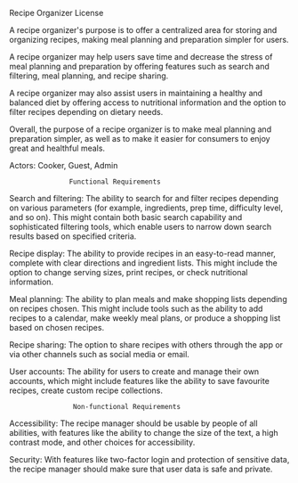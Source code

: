 Recipe Organizer
License

 A recipe organizer's purpose is to offer a centralized    area for storing and organizing recipes, making meal planning and preparation simpler for users. 

A recipe organizer may help users save time and decrease the stress of meal planning and preparation by offering features such as search and filtering, meal planning, and recipe sharing.

A recipe organizer may also assist users in maintaining a healthy and balanced diet by offering access to nutritional information and the option to filter recipes depending on dietary needs. 

Overall, the purpose of a recipe organizer is to make meal planning and preparation simpler, as well as to make it easier for consumers to enjoy great and healthful meals.

Actors: Cooker, Guest, Admin


                   Functional Requirements


Search and filtering: The ability to search for and filter recipes depending on various parameters (for example, ingredients, prep time, difficulty level, and so on). This might contain both basic search capability and sophisticated filtering tools, which enable users to narrow down search results based on specified criteria.

Recipe display: The ability to provide recipes in an easy-to-read manner, complete with clear directions and ingredient lists. This might include the option to change serving sizes, print recipes, or check nutritional information.

Meal planning: The ability to plan meals and make shopping lists depending on recipes chosen. This might include tools such as the ability to add recipes to a calendar, make weekly meal plans, or produce a shopping list based on chosen recipes.

Recipe sharing: The option to share recipes with others through the app or via other channels such as social media or email.

User accounts: The ability for users to create and manage their own accounts, which might include features like the ability to save favourite recipes, create custom recipe collections.


                    Non-functional Requirements

Accessibility: The recipe manager should be usable by people of all abilities, with features like the ability to change the size of the text, a high contrast mode, and other choices for accessibility.

Security: With features like two-factor login and protection of sensitive data, the recipe manager should make sure that user data is safe and private.







